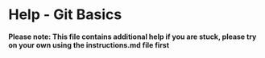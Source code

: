 # Help - Git Basics
**Please note: This file contains additional help if you are stuck, please try on your own using the instructions.md file first**

